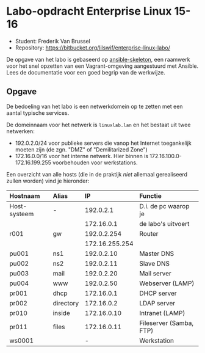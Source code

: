 # Labo-opdracht Enterprise Linux 15-16

- Student: Frederik Van Brussel
- Repository: https://bitbucket.org/lilswif/enterprise-linux-labo/

De opgave van het labo is gebaseerd op [ansible-skeleton](https://github.com/bertvv/ansible-skeleton), een raamwerk voor het snel opzetten van een Vagrant-omgeving aangestuurd met Ansible. Lees de documentatie voor een goed begrip van de werkwijze.

## Opgave

De bedoeling van het labo is een netwerkdomein op te zetten met een aantal typische services.

De domeinnaam voor het netwerk is `linuxlab.lan` en het bestaat uit twee netwerken:

- 192.0.2.0/24 voor publieke servers die vanop het Internet toegankelijk moeten zijn (de zgn. "DMZ" of "Demilitarized Zone")
- 172.16.0.0/16 voor het interne netwerk. Hier binnen is 172.16.100.0-172.16.199.255 voorbehouden voor werkstations.

Een overzicht van alle hosts (die in de praktijk *niet* allemaal gerealiseerd zullen worden) vind je hieronder:

| Hostnaam     | Alias     | IP             | Functie                 |
| :---         | :---      | :---           | :---                    |
| Host-systeem | -         | 192.0.2.1      | D.i. de pc waarop je    |
|              |           | 172.16.0.1     | de labo's uitvoert      |
| r001         | gw        | 192.0.2.254    | Router                  |
|              |           | 172.16.255.254 |                         |
| pu001        | ns1       | 192.0.2.10     | Master DNS              |
| pu002        | ns2       | 192.0.2.11     | Slave DNS               |
| pu003        | mail      | 192.0.2.20     | Mail server             |
| pu004        | www       | 192.0.2.50     | Webserver (LAMP)        |
| pr001        | dhcp      | 172.16.0.1     | DHCP server             |
| pr002        | directory | 172.16.0.2     | LDAP server             |
| pr010        | inside    | 172.16.0.10    | Intranet (LAMP)         |
| pr011        | files     | 172.16.0.11    | Fileserver (Samba, FTP) |
| ws0001       |           | -              | Werkstation             |


